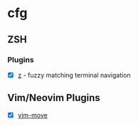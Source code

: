 # cfg




## ZSH
### Plugins
- [x] [z](https://github.com/agkozak/zsh-z) - fuzzy matching terminal navigation

## Vim/Neovim Plugins
- [x] [vim-move](https://github.com/matze/vim-move)

